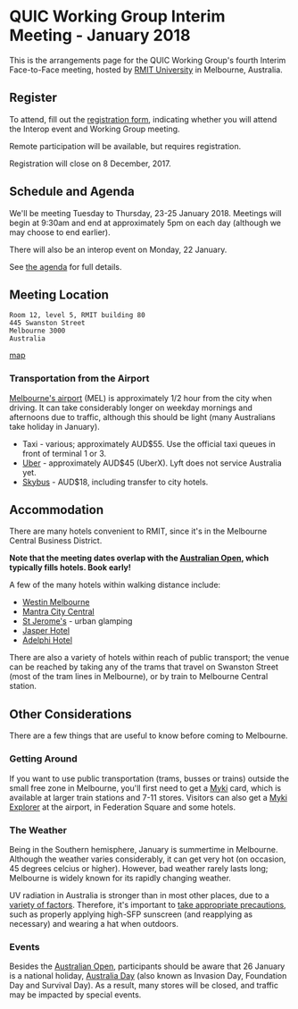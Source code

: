 # QUIC Working Group Interim Meeting - January 2018

This is the arrangements page for the QUIC Working Group's fourth Interim Face-to-Face meeting,
hosted by [RMIT University](http://rmit.edu.au) in Melbourne, Australia.


## Register

To attend, fill out the [registration form](https://goo.gl/forms/yhtgEBt1R25TJGFI2), indicating whether you will attend the Interop event and Working Group meeting.

Remote participation will be available, but requires registration.

Registration will close on 8 December, 2017.


## Schedule and Agenda

We'll be meeting Tuesday to Thursday, 23-25 January 2018. Meetings will begin at 9:30am and end at
approximately 5pm on each day (although we may choose to end earlier).

There will also be an interop event on Monday, 22 January.

See [the agenda](agenda.md) for full details.


## Meeting Location

    Room 12, level 5, RMIT building 80 
    445 Swanston Street 
    Melbourne 3000
    Australia

[map](https://goo.gl/maps/nNUbPgNvXVy)


### Transportation from the Airport

[Melbourne's airport](http://melbourneairport.com.au) (MEL) is approximately 1/2 hour from the city when driving. It can take considerably longer on weekday mornings and afternoons due to traffic, although this should be light (many Australians take holiday in January).

* Taxi - various; approximately AUD$55. Use the official taxi queues in front of terminal 1 or 3.
* [Uber](https://www.uber.com/cities/melbourne/) - approximately AUD$45 (UberX). Lyft does not service Australia yet.
* [Skybus](https://www.skybus.com.au) - AUD$18, including transfer to city hotels.


## Accommodation

There are many hotels convenient to RMIT, since it's in the Melbourne Central Business District.

**Note that the meeting dates overlap with the [Australian Open](https://ausopen.com/), which typically fills hotels. Book early!**

A few of the many hotels within walking distance include:

* [Westin Melbourne](http://www.westinmelbourne.com/)
* [Mantra City Central](https://www.mantra.com.au/victoria/melbourne-and-surrounds/melbourne/accommodation/hotels/mantra-city-central/)
* [St Jerome's](http://www.stjeromesthehotel.com.au/) - urban glamping
* [Jasper Hotel](http://www.jasperhotel.com.au)
* [Adelphi Hotel](http://www.adelphi.com.au)

There are also a variety of hotels within reach of public transport; the venue can be reached by taking any of the trams that travel on Swanston Street (most of the tram lines in Melbourne), or by train to Melbourne Central station.


## Other Considerations

There are a few things that are useful to know before coming to Melbourne.

### Getting Around

If you want to use public transportation (trams, busses or trains) outside the small free zone in Melbourne, you'll first need to get a [Myki](https://www.ptv.vic.gov.au/tickets/myki/) card, which is available at larger train stations and 7-11 stores. Visitors can also get a [Myki Explorer](https://www.ptv.vic.gov.au/tickets/myki/buy-a-myki/myki-explorer/) at the airport, in Federation Square and some hotels.


### The Weather

Being in the Southern hemisphere, January is summertime in Melbourne. Although the weather varies considerably, it can get very hot (on occasion, 45 degrees celcius or higher). However, bad weather rarely lasts long; Melbourne is widely known for its rapidly changing weather.

UV radiation in Australia is stronger than in most other places, due to a [variety of factors](https://pursuit.unimelb.edu.au/articles/the-hole-in-the-ozone). Therefore, it's important to [take appropriate precautions](http://www.sunsmart.com.au), such as properly applying high-SFP sunscreen (and reapplying as necessary) and wearing a hat when outdoors.


### Events

Besides the [Australian Open](https://ausopen.com), participants should be aware that 26 January is a national holiday, [Australia Day](https://en.wikipedia.org/wiki/Australia_Day) (also known as Invasion Day, Foundation Day and Survival Day). As a result, many stores will be closed, and traffic may be impacted by special events.
